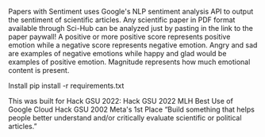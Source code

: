 Papers with Sentiment uses Google's NLP sentiment analysis API to output the sentiment of scientific articles. Any scientific paper in PDF format available through Sci-Hub can be analyzed just by pasting in the link to the paper paywall! A positive or more positive score represents positive emotion while a negative score represents negative emotion. Angry and sad are examples of negative emotions while happy and glad would be examples of positive emotion. Magnitude represents how much emotional content is present.

Install
pip install -r requirements.txt

This was built for Hack GSU 2022:
Hack GSU 2022 MLH Best Use of Google Cloud
Hack GSU 2002 Meta's 1st Place “Build something that helps people better understand and/or critically evaluate scientific or political articles.”
